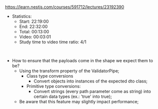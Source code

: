 https://learn.nestjs.com/courses/591712/lectures/23192390

- Statistics:
  - Start: 22:19:00
  - End: 22:32:00
  - Total: 00:13:00
  - Video: 00:03:01
  - Study time to video time ratio: 4/1

</br>

- How to ensure that the payloads come in the shape we expect them to be?
  - Using the transform property of the ValidatorPipe;
    - Class type conversions
      - Convert objects into instances of the expected dto class;
    - Primitive type conversions:
      - Convert strings (every path parameter come as string) into certain data types (ex.: 'true' into true);
  - Be aware that this feature may slightly impact performance;
